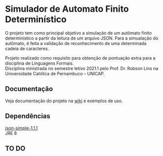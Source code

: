# Simulador de Automato Finito Determinístico

O projeto tem como principal objetivo a simulação de um autômato finito determinístico a partir da leitura de um arquivo JSON. Para a simualação do autômato, é feita a validação de reconhecimento de uma determinada cadeia de caracteres.

Projeto realizado como requisito para obtenção de pontuação extra para a disciplina de Linguagens Formais.\
Disciplina ministrada no semestre letivo 2021.1 pelo Prof. Dr. Robson Lins na Universidade Católica de Pernambuco – UNICAP.


Documentação
------------
Veja documentação do projeto na [wiki](https://github.com/luisfelipe3d/projeto-formais/wiki) e exemplos de uso.

Dependências
----------
[json-simple-1.1.1](https://code.google.com/archive/p/json-simple/)\
JRE 8



TO DO
-----
